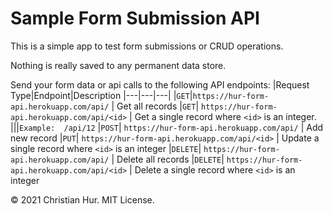 # Sample Form Submission API

This is a simple app to test form submissions or CRUD operations.

Nothing is really saved to any permanent data store.

Send your form data or api calls to the following API endpoints:
|Request Type|Endpoint|Description
|---|---|---|
|`GET`|`https://hur-form-api.herokuapp.com/api/` | Get all records
|`GET`| `https://hur-form-api.herokuapp.com/api/<id>` | Get a single record where `<id>` is an integer.  
|||```Example:  /api/12```
|`POST`| `https://hur-form-api.herokuapp.com/api/` | Add new record
|`PUT`| `https://hur-form-api.herokuapp.com/api/<id>` | Update a single record where `<id>` is an integer
|`DELETE`| `https://hur-form-api.herokuapp.com/api/` | Delete all records
|`DELETE`| `https://hur-form-api.herokuapp.com/api/<id>` | Delete a single record where `<id>` is an integer

© 2021 Christian Hur. MIT License.
